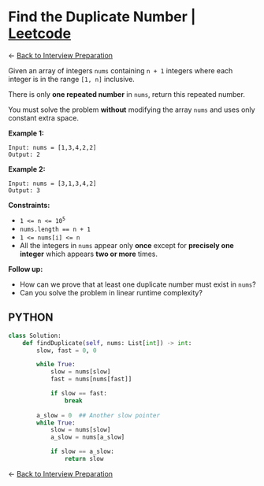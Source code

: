 # Find the Duplicate Number | [Leetcode](https://leetcode.com/problems/find-the-duplicate-number/)

&larr; [Back to Interview Preparation](../InterviewPreparation.md)

Given an array of integers `nums` containing `n + 1` integers where each integer is in the range `[1, n]` inclusive.

There is only **one repeated number** in `nums`, return this repeated number.

You must solve the problem **without** modifying the array `nums` and uses only constant extra space.


**Example 1:**
```
Input: nums = [1,3,4,2,2]
Output: 2
```

**Example 2:**
```
Input: nums = [3,1,3,4,2]
Output: 3
```

**Constraints:**

- <code>1 <= n <= 10<sup>5</sup></code>
- <code>nums.length == n + 1</code>
- <code>1 <= nums[i] <= n</code>
- All the integers in `nums` appear only **once** except for **precisely one integer** which appears **two or more** times.

**Follow up:**

- How can we prove that at least one duplicate number must exist in `nums`?
- Can you solve the problem in linear runtime complexity?


## PYTHON

```python
class Solution:
    def findDuplicate(self, nums: List[int]) -> int:
        slow, fast = 0, 0

        while True:
            slow = nums[slow]
            fast = nums[nums[fast]]

            if slow == fast:
                break
        
        a_slow = 0  ## Another slow pointer
        while True:
            slow = nums[slow]
            a_slow = nums[a_slow]

            if slow == a_slow:
                return slow
```


&larr; [Back to Interview Preparation](../InterviewPreparation.md)